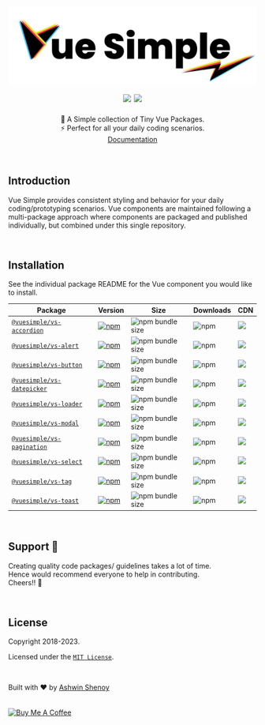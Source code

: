 <h1 align="center">
  <img src="./docs/.vuepress/public/logos/vue-simple.svg">
  <br />
  <img src="https://cdn.rawgit.com/sindresorhus/awesome/d7305f38d29fed78fa85652e3a63e154dd8e8829/media/badge.svg">
  <img src="https://img.shields.io/badge/Made%20With-Love-orange.svg">
</h1>

<div align="center">
  🌈 A Simple collection of Tiny Vue Packages. 
  <br />
  ⚡️ Perfect for all your daily coding scenarios.
  <br />
  <a href="https://vuesimple.netlify.app/">Documentation</a>
</div>
<br /><br />

## Introduction

Vue Simple provides consistent styling and behavior for your daily coding/prototyping scenarios. Vue components are maintained following a multi-package approach where components are packaged and published individually, but combined under this single repository.

<br>

## Installation

See the individual package README for the Vue component you would like to install.

| Package                                              | Version                                                                                                                                       | Size                                                                                                      | Downloads                                                                        | CDN                                                                                                                                           |
| ---------------------------------------------------- | --------------------------------------------------------------------------------------------------------------------------------------------- | --------------------------------------------------------------------------------------------------------- | -------------------------------------------------------------------------------- | --------------------------------------------------------------------------------------------------------------------------------------------- |
| [`@vuesimple/vs-accordion`](packages/vs-accordion)   | [![npm](https://img.shields.io/npm/v/@vuesimple/vs-accordion.svg?style=flat-square)](https://www.npmjs.com/package/@vuesimple/vs-accordion)   | ![npm bundle size](https://img.shields.io/bundlephobia/minzip/@vuesimple/vs-accordion?style=flat-square)  | ![npm](https://img.shields.io/npm/dt/@vuesimple/vs-accordion?style=flat-square)  | [![](https://data.jsdelivr.com/v1/package/npm/@vuesimple/vs-accordion/badge)](https://www.jsdelivr.com/package/npm/@vuesimple/vs-accordion)   |
| [`@vuesimple/vs-alert`](packages/vs-alert)           | [![npm](https://img.shields.io/npm/v/@vuesimple/vs-alert.svg?style=flat-square)](https://www.npmjs.com/package/@vuesimple/vs-alert)           | ![npm bundle size](https://img.shields.io/bundlephobia/minzip/@vuesimple/vs-alert?style=flat-square)      | ![npm](https://img.shields.io/npm/dt/@vuesimple/vs-alert?style=flat-square)      | [![](https://data.jsdelivr.com/v1/package/npm/@vuesimple/vs-alert/badge)](https://www.jsdelivr.com/package/npm/@vuesimple/vs-alert)           |
| [`@vuesimple/vs-button`](packages/vs-button)         | [![npm](https://img.shields.io/npm/v/@vuesimple/vs-button.svg?style=flat-square)](https://www.npmjs.com/package/@vuesimple/vs-button)         | ![npm bundle size](https://img.shields.io/bundlephobia/minzip/@vuesimple/vs-button?style=flat-square)     | ![npm](https://img.shields.io/npm/dt/@vuesimple/vs-button?style=flat-square)     | [![](https://data.jsdelivr.com/v1/package/npm/@vuesimple/vs-button/badge)](https://www.jsdelivr.com/package/npm/@vuesimple/vs-button)         |
| [`@vuesimple/vs-datepicker`](packages/vs-datepicker) | [![npm](https://img.shields.io/npm/v/@vuesimple/vs-datepicker.svg?style=flat-square)](https://www.npmjs.com/package/@vuesimple/vs-datepicker) | ![npm bundle size](https://img.shields.io/bundlephobia/minzip/@vuesimple/vs-datepicker?style=flat-square) | ![npm](https://img.shields.io/npm/dt/@vuesimple/vs-datepicker?style=flat-square) | [![](https://data.jsdelivr.com/v1/package/npm/@vuesimple/vs-datepicker/badge)](https://www.jsdelivr.com/package/npm/@vuesimple/vs-datepicker) |
| [`@vuesimple/vs-loader`](packages/vs-loader)         | [![npm](https://img.shields.io/npm/v/@vuesimple/vs-loader.svg?style=flat-square)](https://www.npmjs.com/package/@vuesimple/vs-loader)         | ![npm bundle size](https://img.shields.io/bundlephobia/minzip/@vuesimple/vs-loader?style=flat-square)     | ![npm](https://img.shields.io/npm/dt/@vuesimple/vs-loader?style=flat-square)     | [![](https://data.jsdelivr.com/v1/package/npm/@vuesimple/vs-loader/badge)](https://www.jsdelivr.com/package/npm/@vuesimple/vs-loader)         |
| [`@vuesimple/vs-modal`](packages/vs-modal)           | [![npm](https://img.shields.io/npm/v/@vuesimple/vs-modal.svg?style=flat-square)](https://www.npmjs.com/package/@vuesimple/vs-modal)           | ![npm bundle size](https://img.shields.io/bundlephobia/minzip/@vuesimple/vs-modal?style=flat-square)      | ![npm](https://img.shields.io/npm/dt/@vuesimple/vs-modal?style=flat-square)      | [![](https://data.jsdelivr.com/v1/package/npm/@vuesimple/vs-modal/badge)](https://www.jsdelivr.com/package/npm/@vuesimple/vs-modal)           |
| [`@vuesimple/vs-pagination`](packages/vs-pagination) | [![npm](https://img.shields.io/npm/v/@vuesimple/vs-pagination.svg?style=flat-square)](https://www.npmjs.com/package/@vuesimple/vs-pagination) | ![npm bundle size](https://img.shields.io/bundlephobia/minzip/@vuesimple/vs-pagination?style=flat-square) | ![npm](https://img.shields.io/npm/dt/@vuesimple/vs-pagination?style=flat-square) | [![](https://data.jsdelivr.com/v1/package/npm/@vuesimple/vs-pagination/badge)](https://www.jsdelivr.com/package/npm/@vuesimple/vs-pagination) |
| [`@vuesimple/vs-select`](packages/vs-select)         | [![npm](https://img.shields.io/npm/v/@vuesimple/vs-select.svg?style=flat-square)](https://www.npmjs.com/package/@vuesimple/vs-select)         | ![npm bundle size](https://img.shields.io/bundlephobia/minzip/@vuesimple/vs-select?style=flat-square)     | ![npm](https://img.shields.io/npm/dt/@vuesimple/vs-select?style=flat-square)     | [![](https://data.jsdelivr.com/v1/package/npm/@vuesimple/vs-select/badge)](https://www.jsdelivr.com/package/npm/@vuesimple/vs-select)         |
| [`@vuesimple/vs-tag`](packages/vs-tag)               | [![npm](https://img.shields.io/npm/v/@vuesimple/vs-tag.svg?style=flat-square)](https://www.npmjs.com/package/@vuesimple/vs-tag)               | ![npm bundle size](https://img.shields.io/bundlephobia/minzip/@vuesimple/vs-tag?style=flat-square)        | ![npm](https://img.shields.io/npm/dt/@vuesimple/vs-tag?style=flat-square)        | [![](https://data.jsdelivr.com/v1/package/npm/@vuesimple/vs-tag/badge)](https://www.jsdelivr.com/package/npm/@vuesimple/vs-tag)               |
| [`@vuesimple/vs-toast`](packages/vs-toast)           | [![npm](https://img.shields.io/npm/v/@vuesimple/vs-toast.svg?style=flat-square)](https://www.npmjs.com/package/@vuesimple/vs-toast)           | ![npm bundle size](https://img.shields.io/bundlephobia/minzip/@vuesimple/vs-toast?style=flat-square)      | ![npm](https://img.shields.io/npm/dt/@vuesimple/vs-toast?style=flat-square)      | [![](https://data.jsdelivr.com/v1/package/npm/@vuesimple/vs-toast/badge)](https://www.jsdelivr.com/package/npm/@vuesimple/vs-toast)           |

<br>

## Support 🐣

Creating quality code packages/ guidelines takes a lot of time.  
Hence would recommend everyone to help in contributing.  
Cheers!! 🍻

<br>

## License

Copyright 2018-2023.

Licensed under the [`MIT License`](LICENSE).

<br />

<p>
  Built with ❤️ by
  <a href="https://twitter.com/ashwinkshenoy">Ashwin Shenoy</a>
</p>

<p>
  <a href="https://www.buymeacoffee.com/ashwinshenoy?utm_source=vue_simple" target="_blank">
    <img src="https://cdn.buymeacoffee.com/buttons/v2/default-yellow.png" alt="Buy Me A Coffee" style="margin-top: 20px;width: 140px">
  </a>
</p>
